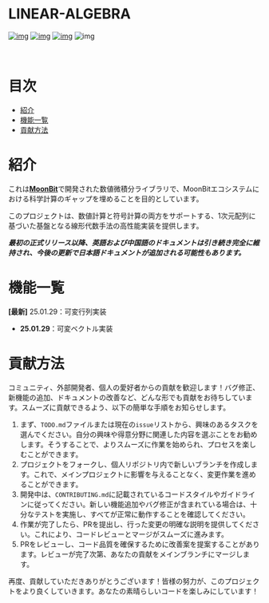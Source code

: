 # LINEAR-ALGEBRA

[![img](https://img.shields.io/badge/Maintainer-KCN--judu-violet)](https://github.com/KCN-judu) [![img](https://img.shields.io/badge/Collaborator-CAIMEOX-purple)](https://github.com/CAIMEOX) [![img](https://img.shields.io/badge/License-MIT-blue)](https://github.com/moonbit-community/calculus-numerical/blob/main/LICENSE) ![img](https://img.shields.io/badge/State-active-success)

<br>

# 目次

- [紹介](#紹介)
- [機能一覧](#機能一覧)
- [貢献方法](#貢献方法)

# 紹介

これは[**MoonBit**](https://www.moonbitlang.cn/)で開発された数値微積分ライブラリで、MoonBitエコシステムにおける科学計算のギャップを埋めることを目的としています。

このプロジェクトは、数値計算と符号計算の両方をサポートする、1次元配列に基づいた基盤となる線形代数手法の高性能実装を提供します。

__*最初の正式リリース以降、英語および中国語のドキュメントは引き続き完全に維持され、今後の更新で日本語ドキュメントが追加される可能性もあります。*__

# 機能一覧

**[最新]** 25.01.29：可変行列実装

- **25.01.29**：可変ベクトル実装

# 貢献方法

コミュニティ、外部開発者、個人の愛好者からの貢献を歓迎します！バグ修正、新機能の追加、ドキュメントの改善など、どんな形でも貢献をお待ちしています。スムーズに貢献できるよう、以下の簡単な手順をお知らせします。

1. まず、`TODO.md`ファイルまたは現在の`issue`リストから、興味のあるタスクを選んでください。自分の興味や得意分野に関連した内容を選ぶことをお勧めします。そうすることで、よりスムーズに作業を始められ、プロセスを楽しむことができます。
2. プロジェクトをフォークし、個人リポジトリ内で新しいブランチを作成します。これで、メインプロジェクトに影響を与えることなく、変更作業を進めることができます。
3. 開発中は、`CONTRIBUTING.md`に記載されているコードスタイルやガイドラインに従ってください。新しい機能追加やバグ修正が含まれている場合は、十分なテストを実施し、すべてが正常に動作することを確認してください。
4. 作業が完了したら、PRを提出し、行った変更の明確な説明を提供してください。これにより、コードレビューとマージがスムーズに進みます。
5. PRをレビューし、コード品質を確保するために改善案を提案することがあります。レビューが完了次第、あなたの貢献をメインブランチにマージします。

再度、貢献していただきありがとうございます！皆様の努力が、このプロジェクトをより良くしていきます。あなたの素晴らしいコードを楽しみにしています！
